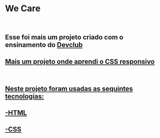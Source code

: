 <h1>We Care</h1>
<br>
<h2>Esse foi mais um projeto criado com o ensinamento do <a href="https://rodolfomori.com.br/devclub">Devclub</h2>
<h2>Mais um projeto onde aprendi o CSS responsivo</h2>
<br>
<h2>Neste projeto foram usadas as sequintes tecnologias:</h2>
<h2>-HTML</h2>
<h2>-CSS</h2>

